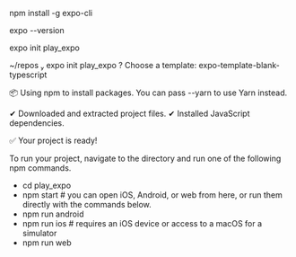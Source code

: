 
npm install -g expo-cli



expo --version


expo init play_expo



 ~/repos  expo init play_expo
? Choose a template: expo-template-blank-typescript

📦 Using npm to install packages. You can pass --yarn to use Yarn instead.

✔ Downloaded and extracted project files.
✔ Installed JavaScript dependencies.

✅ Your project is ready!

To run your project, navigate to the directory and run one of the following npm commands.

- cd play_expo
- npm start # you can open iOS, Android, or web from here, or run them directly with the commands below.
- npm run android
- npm run ios # requires an iOS device or access to a macOS for a simulator
- npm run web
